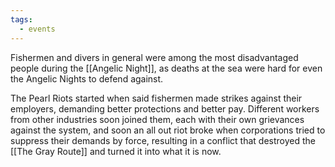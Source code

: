 ```yaml
---
tags:
  - events
---
```

Fishermen and divers in general were among the most disadvantaged people during the [[Angelic Night]], as deaths at the sea were hard for even the Angelic Nights to defend against.

The Pearl Riots started when said fishermen made strikes against their employers, demanding better protections and better pay. Different workers from other industries soon joined them, each with their own grievances against the system, and soon an all out riot broke when corporations tried to suppress their demands by force, resulting in a conflict that destroyed the [[The Gray Route]] and turned it into what it is now.